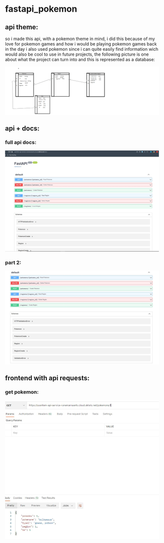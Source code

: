 # fastapi_pokemon

## api theme:

so i made this api, with a pokemon theme in mind, i did this because of my love for pokemon games and how i would be playing pokemon games back in the day
i also used pokemon since i can quite easily find information wich would also be cool to use in future projects, the following picture is one about what the project can turn into and this is represented as a database:

<img src="/img/api idea.png">


## api + docs:

### full api docs:

<img src="/img/docs api.JPG">

### part 2:

<img src="/img/docs api 2.JPG">

## frontend with api requests:

### get pokemon:
<img src="/img/get pokemon.JPG">
